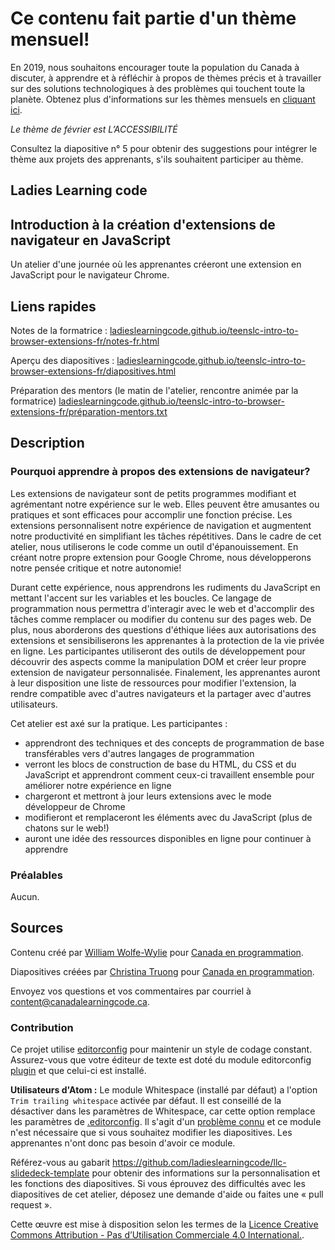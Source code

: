 # Ce contenu fait partie d'un thème mensuel!

En 2019, nous souhaitons encourager toute la population du Canada à discuter, à apprendre et à réfléchir à propos de thèmes précis et à travailler sur des solutions technologiques à des problèmes qui touchent toute la planète.
Obtenez plus d'informations sur les thèmes mensuels en [cliquant ici](https://www.canadalearningcode.ca/fr/le-code-a-le-potentiel-de-changer-le-monde/).

*Le thème de février est L’ACCESSIBILITÉ*

Consultez la diapositive n° 5 pour obtenir des suggestions pour intégrer le thème aux projets des apprenants, s'ils souhaitent participer au thème.

## Ladies Learning code
## Introduction à la création d'extensions de navigateur en JavaScript

Un atelier d'une journée où les apprenantes créeront une extension en JavaScript pour le navigateur Chrome.

## Liens rapides

Notes de la formatrice : <a href="https://ladieslearningcode.github.io/teenslc-intro-to-browser-extensions-fr/notes-fr.html">ladieslearningcode.github.io/teenslc-intro-to-browser-extensions-fr/notes-fr.html</a>

Aperçu des diapositives : <a href="https://ladieslearningcode.github.io/teenslc-intro-to-browser-extensions-fr/diapositives.html">ladieslearningcode.github.io/teenslc-intro-to-browser-extensions-fr/diapositives.html</a>

Préparation des mentors (le matin de l'atelier, rencontre animée par la formatrice) <a href="https://ladieslearningcode.github.io/teenslc-intro-to-browser-extensions-fr/préparation-mentors.txt">ladieslearningcode.github.io/teenslc-intro-to-browser-extensions-fr/préparation-mentors.txt</a>

## Description

### Pourquoi apprendre à propos des extensions de navigateur?
Les extensions de navigateur sont de petits programmes modifiant et agrémentant notre expérience sur le web. Elles peuvent être amusantes ou pratiques et sont efficaces pour accomplir une fonction précise. Les extensions personnalisent notre expérience de navigation et augmentent notre productivité en simplifiant les tâches répétitives. Dans le cadre de cet atelier, nous utiliserons le code comme un outil d'épanouissement. En créant notre propre extension pour Google Chrome, nous développerons notre pensée critique et notre autonomie!

Durant cette expérience, nous apprendrons les rudiments du JavaScript en mettant l'accent sur les variables et les boucles. Ce langage de programmation nous permettra d'interagir avec le web et d'accomplir des tâches comme remplacer ou modifier du contenu sur des pages web. De plus, nous aborderons des questions d'éthique liées aux autorisations des extensions et sensibiliserons les apprenantes à la protection de la vie privée en ligne. Les participantes utiliseront des outils de développement pour découvrir des aspects comme la manipulation DOM et créer leur propre extension de navigateur personnalisée. Finalement, les apprenantes auront à leur disposition une liste de ressources pour modifier l'extension, la rendre compatible avec d'autres navigateurs et la partager avec d'autres utilisateurs.

Cet atelier est axé sur la pratique. Les participantes :
* apprendront des techniques et des concepts de programmation de base transférables vers d'autres langages de programmation
* verront les blocs de construction de base du HTML, du CSS et du JavaScript et apprendront comment ceux-ci travaillent ensemble pour améliorer notre expérience en ligne
* chargeront et mettront à jour leurs extensions avec le mode développeur de Chrome
* modifieront et remplaceront les éléments avec du JavaScript (plus de chatons sur le web!)
* auront une idée des ressources disponibles en ligne pour continuer à apprendre

### Préalables
Aucun.

## Sources

Contenu créé par [William Wolfe-Wylie](http://www.wolfewylie.com) pour [Canada en programmation](http://canadalearningcode.ca).

Diapositives créées par [Christina Truong](http://christinatruong.com) pour [Canada en programmation](http://canadalearningcode.ca).

Envoyez vos questions et vos commentaires par courriel à <content@canadalearningcode.ca>.

### Contribution

Ce projet utilise [editorconfig](http://editorconfig.org/) pour maintenir un style de codage constant. Assurez-vous que votre éditeur de texte est doté du module editorconfig [plugin](http://editorconfig.org/#download) et que celui-ci est installé.

**Utilisateurs d'Atom :** Le module Whitespace (installé par défaut) a l'option `Trim trailing whitespace` activée par défaut. Il est conseillé de la désactiver dans les paramètres de Whitespace, car cette option remplace les paramètres de [.editorconfig](.editorconfig). Il s'agit d'un [problème connu](https://github.com/sindresorhus/atom-editorconfig/issues/3) et ce module n'est nécessaire que si vous souhaitez modifier les diapositives. Les apprenantes n'ont donc pas besoin d'avoir ce module.

Référez-vous au gabarit https://github.com/ladieslearningcode/llc-slidedeck-template pour obtenir des informations sur la personnalisation et les fonctions des diapositives. Si vous éprouvez des difficultés avec les diapositives de cet atelier, déposez une demande d'aide ou faites une « pull request ».

Cette œuvre est mise à disposition selon les termes de la <a rel="license" href="https://creativecommons.org/licenses/by-nc/4.0/deed.fr">Licence Creative Commons Attribution - Pas d’Utilisation Commerciale 4.0 International.</a>.
